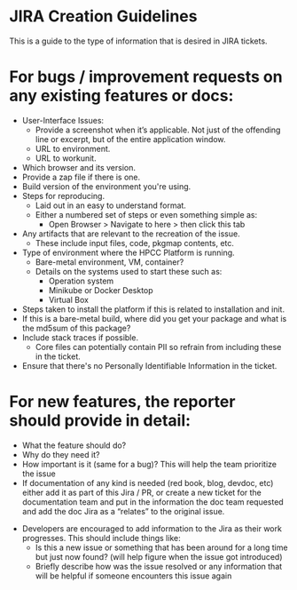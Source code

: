 # JIRA Creation Guidelines

This is a guide to the type of information that is desired in JIRA tickets.

# For bugs / improvement requests on any existing features or docs: 
   - User-Interface Issues:
      - Provide a screenshot when it’s applicable.  Not just of the offending line or excerpt, but of the entire application window.
      - URL to environment.
      - URL to workunit.
   - Which browser and its version.
   - Provide a zap file if there is one.
   - Build version of the environment you're using.
   - Steps for reproducing.
      - Laid out in an easy to understand format.  
      - Either a numbered set of steps or even something simple as:
         - Open Browser > Navigate to here > then click this tab 
   - Any artifacts that are relevant to the recreation of the issue.
      - These include input files, code, pkgmap contents, etc.
   - Type of environment where the HPCC Platform is running.
      - Bare-metal environment, VM, container?
      - Details on the systems used to start these such as:
         - Operation system 
         - Minikube or Docker Desktop
         - Virtual Box
   - Steps taken to install the platform if this is related to installation and init.
   - If this is a bare-metal build, where did you get your package and what is the md5sum of this package?
   - Include stack traces if possible.
      - Core files can potentially contain PII so refrain from including these in the ticket.
   - Ensure that there's no Personally Identifiable Information in the ticket.

# For new features, the reporter should provide in detail:

   - What the feature should do?
   - Why do they need it?
   - How important is it (same for a bug)?  This will help the team prioritize the issue
   - If documentation of any kind is needed (red book, blog, devdoc, etc) either add it as part of this Jira / PR, or create a new ticket for the documentation team and put in the information the doc team requested and add the doc Jira as a “relates” to the original issue.

 * Developers are encouraged to add information to the Jira as their work progresses.  This should include things like:
   - Is this a new issue or something that has been around for a long time but just now found? (will help figure when the issue got introduced)
   - Briefly describe how was the issue resolved or any information that will be helpful if someone encounters this issue again




